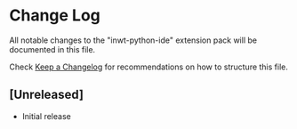 # Change Log

All notable changes to the "inwt-python-ide" extension pack will be documented in this file.

Check [Keep a Changelog](http://keepachangelog.com/) for recommendations on how to structure this file.

## [Unreleased]

- Initial release
